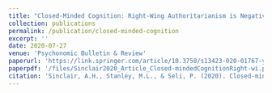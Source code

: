 ```yaml
---
title: "Closed-Minded Cognition: Right-Wing Authoritarianism is Negatively Related to Belief Updating Following Prediction Error"
collection: publications
permalink: /publication/closed-minded-cognition
excerpt: ''
date: 2020-07-27
venue: 'Psychonomic Bulletin & Review'
paperurl: 'https://link.springer.com/article/10.3758/s13423-020-01767-y'
paperpdf: '/files/Sinclair2020_Article_Closed-mindedCognitionRight-wi.pdf'
citation: 'Sinclair, A.H., Stanley, M.L., & Seli, P. (2020). Closed-minded cognition: Right-wing authoritarianism is negatively related to belief updating following prediction error. Psychonomic Bulletin and Review, 1–14. https://doi.org/10.3758/s13423-020-01767-y'
---
```

 
